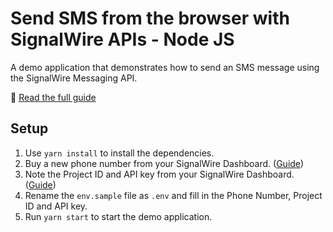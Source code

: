 # Send SMS from the browser with SignalWire APIs - Node JS

A demo application that demonstrates how to send an SMS message using the SignalWire Messaging API.

📖 [Read the full guide](https://developer.signalwire.com/apis/docs/send-sms-from-the-browser-using-node-js)

## Setup

1. Use `yarn install` to install the dependencies.
2. Buy a new phone number from your SignalWire Dashboard. ([Guide](https://developer.signalwire.com/apis/docs/buying-a-phone-number))
3. Note the Project ID and API key from your SignalWire Dashboard. ([Guide](https://developer.signalwire.com/apis/docs/getting-started-with-the-signalwire-video-api-1#obtaining-your-api-key-and-project-id))
4. Rename the `env.sample` file as `.env` and fill in the Phone Number, Project ID and API key.
5. Run `yarn start` to start the demo application.
